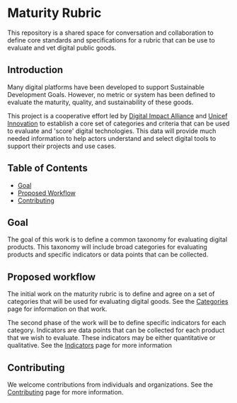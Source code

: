 # Maturity Rubric

This repository is a shared space for conversation and collaboration to define core
standards and specifications for a rubric that can be use to evaluate and vet digital
public goods. 


## Introduction

Many digital platforms have been developed to support Sustainable Development Goals. 
However, no metric or system has been defined to evaluate the maturity, quality, and
sustainability of these goods. 

This project is a cooperative effort led by [Digital Impact Alliance](https://digitalimpactalliance.org)
and [Unicef Innovation](https://www.unicef.org/innovation/) to establish
a core set of categories and criteria that can be used to evaluate and 'score' digital 
technologies. This data will provide much needed information to help actors understand and 
select digital tools to support their projects and use cases.


## Table of Contents

- [Goal](#goal)
- [Proposed Workflow](#proposed-workflow)
- [Contributing](#contributing)


## Goal

The goal of this work is to define a common taxonomy for evaluating digital products.
This taxonomy will include broad categories for evaluating products and specific indicators
or data points that can be collected.


## Proposed workflow

The initial work on the maturity rubric is to define and agree on a set of categories that 
will be used for evaluating digital goods. See the [Categories](categories.md) page for 
information on that work.

The second phase of the work will be to define specific indicators for each category. 
Indicators are data points that can be collected for each product that we wish to evaluate. 
These indicators may be either quantitative or qualitative. See the [Indicators](indicators.md) 
page for more information


## Contributing

We welcome contributions from individuals and organizations. See the 
[Contributing](CONTRIBUTING.md) page for more information.
